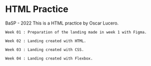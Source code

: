 # HTML Practice 
BaSP - 2022
This is a HTML practice by Oscar Lucero.
````
Week 01 : Preparation of the landing made in week 1 with Figma.

Week 02 : Landing created with HTML.

Week 03 : Landing created with CSS.

Week 04 : Landing created with Flexbox.